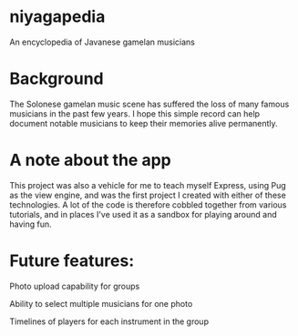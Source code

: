 # niyagapedia
An encyclopedia of Javanese gamelan musicians

# Background
The Solonese gamelan music scene has suffered the loss of many famous musicians in the past few years. I hope this simple record can help document notable musicians to keep their memories alive permanently.

# A note about the app
This project was also a vehicle for me to teach myself Express, using Pug as the view engine, and was the first project I created with either of these technologies. A lot of the code is therefore cobbled together from various tutorials, and in places I've used it as a sandbox for playing around and having fun.


# Future features:

Photo upload capability for groups

Ability to select multiple musicians for one photo

Timelines of players for each instrument in the group
